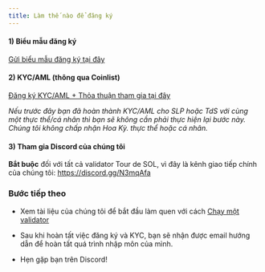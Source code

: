 ```yaml
---
title: Làm thế nào để đăng ký
---
```


#### 1) Biểu mẫu đăng ký

[Gửi biểu mẫu đăng ký tại đây](https://forms.gle/gQYLozj5u7yKU3HG6)

#### 2) KYC/AML (thông qua Coinlist)

[Đăng ký KYC/AML + Thỏa thuận tham gia tại đây](https://tsm.coinlist.co/solana-staking)

_Nếu trước đây bạn đã hoàn thành KYC/AML cho SLP hoặc TdS với cùng một thực thể/cá nhân thì bạn sẽ không cần phải thực hiện lại bước này. Chúng tôi không chấp nhận Hoa Kỳ. thực thể hoặc cá nhân._

#### 3) Tham gia Discord của chúng tôi

**Bắt buộc** đối với tất cả validator Tour de SOL, vì đây là kênh giao tiếp chính của chúng tôi: https://discord.gg/N3mqAfa

### Bước tiếp theo

- Xem tài liệu của chúng tôi để bắt đầu làm quen với cách [Chạy một validator](../../running-validator.md)

- Sau khi hoàn tất việc đăng ký và KYC, bạn sẽ nhận được email hướng dẫn để hoàn tất quá trình nhập môn của mình.

- Hẹn gặp bạn trên Discord!

